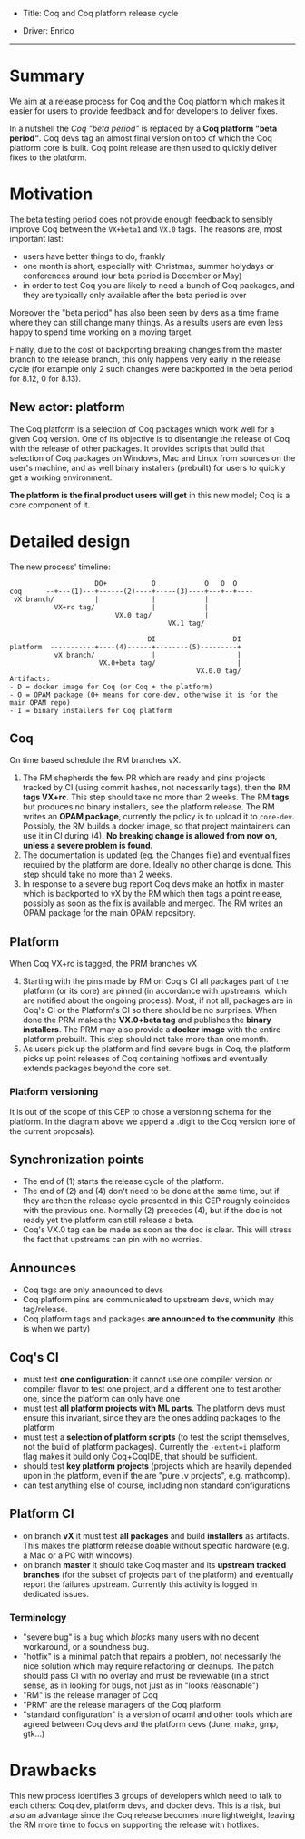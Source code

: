 - Title: Coq and Coq platform release cycle

- Driver: Enrico

----

# Summary

We aim at a release process for Coq and the Coq platform which makes it
easier for users to provide feedback and for developers to deliver fixes.

In a nutshell the *Coq "beta period"* is replaced by a **Coq platform "beta period"**.
Coq devs tag an almost final version on top of which the Coq platform core is
built. Coq point release are then used to quickly deliver fixes
to the platform.

# Motivation

The beta testing period does not provide enough feedback to sensibly improve
Coq between the `VX+beta1` and `VX.0` tags. The reasons are, most important
last:
- users have better things to do, frankly
- one month is short, especially with Christmas, summer holydays or conferences
  around (our beta period is December or May)
- in order to test Coq you are likely to need a bunch of Coq packages, and they
  are typically only available after the beta period is over

Moreover the "beta period" has also been seen by devs as a time frame where
they can still change many things. As a results users are even less happy
to spend time working on a moving target.

Finally, due to the cost of backporting breaking changes from the master
branch to the release branch, this only happens very early in the release
cycle (for example only 2 such changes were backported in the beta period
for 8.12, 0 for 8.13).

## New actor: platform

The Coq platform is a selection of Coq packages which work well
for a given Coq version. One of its objective is to disentangle the release
of Coq with the release of other packages. It provides scripts that build
that selection of Coq packages on Windows, Mac and Linux from sources
on the user's machine, and as well binary installers (prebuilt) for users
to quickly get a working environment.

**The platform is the final product users will get** in this new model;
Coq is a core component of it.

# Detailed design

The new process' timeline:
```
                     DO+           O            O   O  O
coq      --+---(1)---+------(2)----+-----(3)----+---+--+----
 vX branch/          |             |            |
           VX+rc tag/              |            |
                          VX.0 tag/             |
                                       VX.1 tag/

                                  DI                   DI
platform  -----------+----(4)------+--------(5)---------+
           vX branch/              |                    |
                      VX.0+beta tag/                    |
                                              VX.0.0 tag/
Artifacts:
- D = docker image for Coq (or Coq + the platform)
- O = OPAM package (O+ means for core-dev, otherwise it is for the main OPAM repo)
- I = binary installers for Coq platform
```

## Coq

On time based schedule the RM branches vX.

1. The RM shepherds the few PR which are ready and pins projects tracked by CI
   (using commit hashes, not necessarily tags), then the RM **tags VX+rc**.
   This step should take no more than 2 weeks.
   The RM **tags**, but produces no binary installers, see the platform release.
   The RM writes an **OPAM package**, currently the policy is to upload it to
   `core-dev`.
   Possibly, the RM builds a docker image, so that project maintainers can use it
   in CI during (4).
   **No breaking change is allowed from now on, unless a severe problem is found.**
2. The documentation is updated (eg. the Changes file) and eventual fixes
   required by the platform are done. Ideally no other change is done.
   This step should take no more than 2 weeks.
3. In response to a severe bug report Coq devs make an hotfix in master which is
   backported to vX by the RM which then tags a point release, possibly as soon
   as the fix is available and merged. The RM writes an OPAM package for
   the main OPAM repository.

## Platform

When Coq VX+rc is tagged, the PRM branches vX

4. Starting with the pins made by RM on Coq's CI all packages part of the
   platform (or its core) are pinned (in accordance with upstreams, which are
   notified about the ongoing process). Most, if not all, packages are in Coq's
   CI or the Platform's CI so there should be no surprises.
   When done the PRM makes the **VX.0+beta tag** and publishes the **binary installers**.
   The PRM may also provide a **docker image** with the entire platform prebuilt.
   This step should not take more than one month.
5. As users pick up the platform and find severe bugs in Coq, the platform picks
   up point releases of Coq containing hotfixes and eventually extends packages
   beyond the core set.

### Platform versioning

It is out of the scope of this CEP to chose a versioning schema for the
platform. In the diagram above we append a .digit to the Coq version (one
of the current proposals).

## Synchronization points

- The end of (1) starts the release cycle of the platform.
- The end of (2) and (4) don't need to be done at the same time, but if they
  are then the release cycle presented in this CEP roughly coincides with the
  previous one. Normally (2) precedes (4), but if the doc is not ready yet
  the platform can still release a beta.
- Coq's VX.0 tag can be made as soon as the doc is clear. This will stress the
  fact that upstreams can pin with no worries.

## Announces

- Coq tags are only announced to devs
- Coq platform pins are communicated to upstream devs, which may tag/release.
- Coq platform tags and packages **are announced to the community** (this is
  when we party)

## Coq's CI

- must test **one configuration**: it cannot use one compiler version or
  compiler flavor to test one project, and a different one to test another one,
  since the platform can only have one
- must test **all platform projects with ML parts**. The platform devs must ensure
  this invariant, since they are the ones adding packages to the platform
- must test a **selection of platform scripts** (to test the script themselves,
  not the build of platform packages). Currently the `-extent=i` platform flag
  makes it build only Coq+CoqIDE, that should be sufficient.
- should test **key platform projects** (projects which are heavily depended
  upon in the platform, even if the are "pure .v projects", e.g. mathcomp).
- can test anything else of course, including non standard configurations

## Platform CI

- on branch **vX** it must test **all packages** and build **installers** as artifacts.
  This makes the platform release doable without specific hardware (e.g. a Mac
  or a PC with windows).
- on branch **master** it should take Coq master and its **upstream tracked branches**
  (for the subset of projects part of the platform) and eventually report the
  failures upstream. Currently this activity is logged in dedicated issues.

### Terminology
- "severe bug" is a bug which *blocks* many users with no decent workaround,
  or a soundness bug.
- "hotfix" is a minimal patch that repairs a problem, not necessarily the nice
  solution which may require refactoring or cleanups. The patch should pass CI
  with no overlay and must be reviewable (in a strict sense, as in looking for
  bugs, not just as in "looks reasonable")
- "RM" is the release manager of Coq
- "PRM" are the release managers of the Coq platform
- "standard configuration" is a version of ocaml and other tools which are
  agreed between Coq devs and the platform devs (dune, make, gmp, gtk...)

# Drawbacks

This new process identifies 3 groups of developers which need to talk to each
others: Coq dev, platform devs, and docker devs. This is a risk, but also an
advantage since the Coq release becomes more lightweight, leaving the RM
more time to focus on supporting the release with hotfixes.
